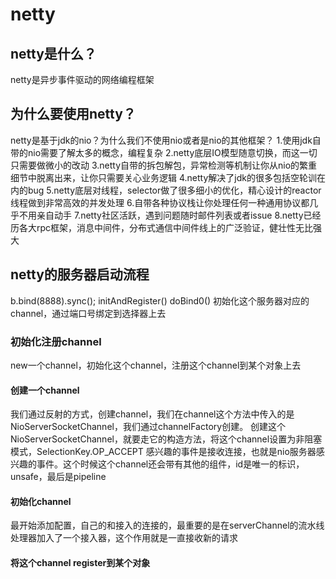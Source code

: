# netty
## netty是什么？
netty是异步事件驱动的网络编程框架
## 为什么要使用netty？
netty是基于jdk的nio？为什么我们不使用nio或者是nio的其他框架？
1.使用jdk自带的nio需要了解太多的概念，编程复杂
2.netty底层IO模型随意切换，而这一切只需要做微小的改动
3.netty自带的拆包解包，异常检测等机制让你从nio的繁重细节中脱离出来，让你只需要关心业务逻辑
4.netty解决了jdk的很多包括空轮训在内的bug
5.netty底层对线程，selector做了很多细小的优化，精心设计的reactor线程做到非常高效的并发处理
6.自带各种协议栈让你处理任何一种通用协议都几乎不用亲自动手
7.netty社区活跃，遇到问题随时邮件列表或者issue
8.netty已经历各大rpc框架，消息中间件，分布式通信中间件线上的广泛验证，健壮性无比强大
## netty的服务器启动流程
b.bind(8888).sync();
initAndRegister()
doBind0()
初始化这个服务器对应的channel，通过端口号绑定到选择器上去
### 初始化注册channel
new一个channel，初始化这个channel，注册这个channel到某个对象上去
#### 创建一个channel
我们通过反射的方式，创建channel，我们在channel这个方法中传入的是NioServerSocketChannel，我们通过channelFactory创建。
创建这个NioServerSocketChannel，就要走它的构造方法，将这个channel设置为非阻塞模式，SelectionKey.OP_ACCEPT
感兴趣的事件是接收连接，也就是nio服务器感兴趣的事件。这个时候这个channel还会带有其他的组件，id是唯一的标识，unsafe，最后是pipeline
#### 初始化channel
最开始添加配置，自己的和接入的连接的，最重要的是在serverChannel的流水线处理器加入了一个接入器，这个作用就是一直接收新的请求
#### 将这个channel register到某个对象

